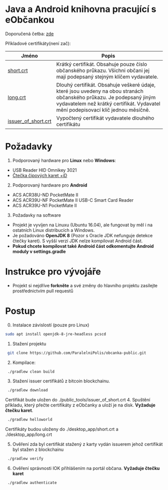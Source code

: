 
Java a Android knihovna pracující s eObčankou
====================================
Doporučená četba: [zde](https://github.com/ParalelniPolis/obcanka-public/blob/master/java/doc/Obcanka_20190119.pdf)

Příkladové certifikáty(není zač):

| Jméno | Popis |
| --- | --- |
|[short.crt](https://github.com/ParalelniPolis/obcanka-public/blob/master/java/doc/short.crt)| Krátký certifikát. Obsahuje pouze číslo občanského průkazu. Všichni občani jej mají podepsaný stejným klíčem vydavatele.|
|[long.crt](https://github.com/ParalelniPolis/obcanka-public/blob/master/java/doc/long.crt)|Dlouhý certifikát. Obsahuje veškeré údaje, které jsou uvedeny na obou stranách občanského průkazu. Je podepsaný jiným vydavatelem než krátký certifikát. Vydavatel mění podepisovací klíč jednou měsíčně.|
|[issuer_of_short.crt](https://github.com/ParalelniPolis/obcanka-public/blob/master/java/doc/issuer_of_short.crt)|Vypočtený certifikát vydavatele dlouhého certifikátu|

Požadavky
=========
1. Podporovaný hardware pro **Linux** nebo **Windows**:
- USB Reader HID Omnikey 3021 
- [Čtečka čipových karet +iD](https://www.xtel.cz/obchod/usb-ctecka-cipovych-karet-id)
2. Podporovaný hardware pro **Android**
- ACS ACR38U-ND PocketMate II
- ACS ACR39U-NF PocketMate II USB-C Smart Card Reader
- ACS ACR39U-N1 PocketMate II
3. Požadavky na software
- Projekt je vyvíjen na Linuxu (Ubuntu 16.04), ale fungovat by měl i na ostatních Linux distribucích a Windows.
- Je požadováno **OpenJDK 8** (Pozor s Oracle JDK nefunguje detekce čtečky karet). S vyšší verzí JDK nelze kompilovat Android část.
- **Pokud chcete kompilovat také Android část odkomentujte Android moduly v settings.gradle**

Instrukce pro vývojáře
=========
- Projekt si nejdříve **forkněte** a své změny do hlavního projektu zasílejte prostřednictvím pull requestů

Postup
=========
0. Instalace závislostí (pouze pro Linux)
```bash
sudo apt install openjdk-8-jre-headless pcscd
```
1. Stažení projektu
```bash
 git clone https://github.com/ParalelniPolis/obcanka-public.git
```
2. Kompilace:
```bash
 ./gradlew clean build
```
3. Stažení issuer certifikátů z bitcoin blockchainu.
```bash
 ./gradlew download
```
Certifikát bude uložen do ./public_tools/issuer_of_short.crt
4. Spuštění příkladu, který přečte certifikáty z eObčanky a uloží je na disk. **Vyžaduje čtečku karet**.
```bash
 ./gradlew helloworld
```
Certifikáty budou uloženy do ./desktop_app/short.crt a ./desktop_app/long.crt

5. Ověření zda byl certifikát stažený z karty vydán issuerem jehož certifikát byl stažen z blockchainu
```bash
 ./gradlew verify
```
6. Ověření správnosti IOK přihlášením na portál občana. **Vyžaduje čtečku karet**
```bash
 ./gradlew authenticate
```
